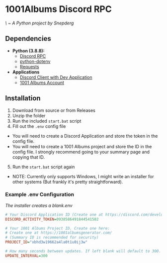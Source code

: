 # 1001Albums Discord RPC
*\ ~ A Python project by Snepderg*

## Dependencies
- **Python (3.8.8):**
    - [Discord RPC](https://pypi.org/project/discord-rpc/)
    - [python-dotenv](https://pypi.org/project/python-dotenv/)
    - [Requests](https://pypi.org/project/requests/)
- **Applications**
    - [Discord Client with Dev Application](https://discord.com/developers/applications)
    - [1001 Albums Account](https://1001albumsgenerator.com/)

## Installation
1. Download from source or from Releases
2. Unzip the folder
3. Run the included `start.bat` script
4. Fill out the `.env` config file
- You will need to create a Discord Application and store the token in the config file.
- You will need to create a 1001 Albums project and store the ID in the config file. I strongly recommend going to your summary page and copying that ID.
5. Run the `start.bat` script again
- NOTE: Currently only supports Windows, I might write an installer for other systems (But frankly it's pretty straightforward).

### Example .env Configuration
*The installer creates a blank.env*

```ini
# Your Discord Application ID (Create one at https://discord.com/developers/applications)
DISCORD_ACTIVITY_TOKEN=0938586491844541502

# Your 1001 Albums Project ID. Create one here:
# Create one at https://1001albumsgenerator.com/
# (Summary ID is recommended for security)
PROJECT_ID="xbhd3w19662a4la0t1u0ij3w"

# How many seconds between updates. If left blank will default to 300.
UPDATE_INTERVAL=300
```